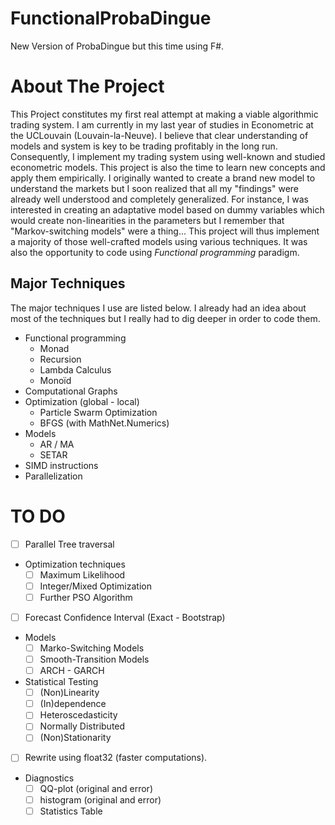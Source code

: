 # FunctionalProbaDingue
New Version of ProbaDingue but this time using F#.

# About The Project
This Project constitutes my first real attempt at making a viable algorithmic trading system. I am currently in my last year of studies in Econometric at the UCLouvain (Louvain-la-Neuve). I believe that clear understanding of models and system is key to be trading profitably in the long run. Consequently, I implement my trading system using well-known and studied econometric models. This project is also the time to learn new concepts and apply them empirically. I originally wanted to create a brand new model to understand the markets but I soon realized that all my "findings" were already well understood and completely generalized. For instance, I was interested in creating an adaptative model based on dummy variables which would create non-linearities in the parameters but I remember that "Markov-switching models" were a thing... This project will thus implement a majority of those well-crafted models using various techniques. It was also the opportunity to code using *Functional programming* paradigm.
## Major Techniques
The major techniques I use are listed below. I already had an idea about most of the techniques but I really had to dig deeper in order to code them. 
+ Functional programming
  + Monad
  + Recursion
  + Lambda Calculus
  + Monoïd
+ Computational Graphs
+ Optimization (global - local) 
  + Particle Swarm Optimization 
  + BFGS (with MathNet.Numerics) 
+ Models
  + AR / MA
  + SETAR
+ SIMD instructions
+ Parallelization

# TO DO
- [ ] Parallel Tree traversal
+ Optimization techniques
  - [ ] Maximum Likelihood
  - [ ] Integer/Mixed Optimization   
  - [ ] Further PSO Algorithm
- [ ] Forecast Confidence Interval (Exact - Bootstrap)
+ Models
  - [ ] Marko-Switching Models
  - [ ] Smooth-Transition Models
  - [ ] ARCH - GARCH
+ Statistical Testing
  - [ ] (Non)Linearity
  - [ ] (In)dependence
  - [ ] Heteroscedasticity
  - [ ] Normally Distributed
  - [ ] (Non)Stationarity
- [ ] Rewrite using float32 (faster computations).
+ Diagnostics
  - [ ] QQ-plot (original and error)
  - [ ] histogram (original and error)
  - [ ] Statistics Table
